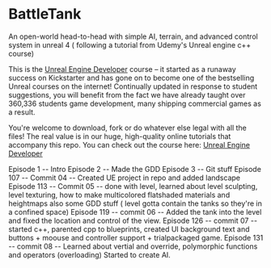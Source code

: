 # BattleTank
An open-world head-to-head with simple AI, terrain, and advanced control system in unreal 4 ( following a tutorial from Udemy's Unreal engine c++ course)  

This is the [Unreal Engine Developer]( http://gdev.tv/urcgithub) course – it started as a runaway success on Kickstarter and has gone on to become one of the bestselling Unreal courses on the internet! Continually updated in response to student suggestions, you will benefit from the fact we have already taught over 360,336 students game development, many shipping commercial games as a result.

You're welcome to download, fork or do whatever else legal with all the files! The real value is in our huge, high-quality online tutorials that accompany this repo. You can check out the course here: [Unreal Engine Developer]( http://gdev.tv/urcgithub)


Episode 1 -- Intro
Episode 2 -- Made the GDD
Episode 3 -- Git stuff
Episode 107 -- Commit 04 --  Created UE project in repo and added landscape
Episode 113 -- Commit 05 -- done with level, learned about level sculpting, level texturing, how to make multicolored flatshaded materials and heightmaps also some GDD stuff ( level gotta contain the tanks so they're in a confined space)
Episode 119 -- commit 06 -- Added the tank into the level and fixed the location and control of the view.
Episode 126 -- commit 07 -- started c++, parented cpp to blueprints, created UI background text and buttons + moouse and controller support + trialpackaged game.
Episode 131 -- commit 08 -- Learned about vertial and override, polymorphic functions and operators (overloading) Started to create AI.